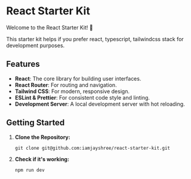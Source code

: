 # React Starter Kit

Welcome to the React Starter Kit! 🚀

This starter kit helps if you prefer react, typescript, tailwindcss stack for development purposes.

## Features

- **React**: The core library for building user interfaces.
- **React Router**: For routing and navigation.
- **Tailwind CSS**: For modern, responsive design.
- **ESLint & Prettier**: For consistent code style and linting.
- **Development Server**: A local development server with hot reloading.

## Getting Started

1. **Clone the Repository:**
   ```
   git clone git@github.com:iamjayshree/react-starter-kit.git

2. **Check if it's working:**
   ```
   npm run dev
